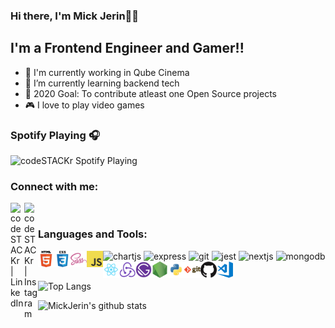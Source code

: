 ### Hi there, I'm Mick Jerin👋🙂

## I'm a Frontend Engineer and Gamer!!

- 🔭 I'm currently working in Qube Cinema
- 🌱 I’m currently learning backend tech
- 🥅 2020 Goal: To contribute atleast one Open Source projects
- 🎮  I love to play video games

### Spotify Playing 🎧

<img src="https://now-playing-codestackr.vercel.app/api/spotify-playing" alt="codeSTACKr Spotify Playing" width="350" />

### Connect with me:

[<img align="left" alt="codeSTACKr | LinkedIn" width="22px" src="https://cdn.jsdelivr.net/npm/simple-icons@v3/icons/linkedin.svg" />][linkedin]
[<img align="left" alt="codeSTACKr | Instagram" width="22px" src="https://cdn.jsdelivr.net/npm/simple-icons@v3/icons/instagram.svg" />][instagram]
<br />

### Languages and Tools:

<img align="left" alt="HTML5" width="26px" src="https://raw.githubusercontent.com/github/explore/80688e429a7d4ef2fca1e82350fe8e3517d3494d/topics/html/html.png" />
<img src="https://www.chartjs.org/media/logo-title.svg" alt="chartjs" width="40" height="40"/> 
<img src="https://devicons.github.io/devicon/devicon.git/icons/express/express-original-wordmark.svg" alt="express" width="40" height="40"/> 
<img align="left" alt="CSS3" width="26px" src="https://raw.githubusercontent.com/github/explore/80688e429a7d4ef2fca1e82350fe8e3517d3494d/topics/css/css.png" />
<img align="left" alt="Sass" width="26px" src="https://raw.githubusercontent.com/github/explore/80688e429a7d4ef2fca1e82350fe8e3517d3494d/topics/sass/sass.png" />
<img align="left" alt="JavaScript" width="26px" src="https://raw.githubusercontent.com/github/explore/80688e429a7d4ef2fca1e82350fe8e3517d3494d/topics/javascript/javascript.png" />
<img src="https://www.vectorlogo.zone/logos/git-scm/git-scm-icon.svg" alt="git" width="40" height="40"/>
<img src="https://www.vectorlogo.zone/logos/jestjsio/jestjsio-icon.svg" alt="jest" width="40" height="40"/>
<img src="https://cdn.worldvectorlogo.com/logos/nextjs-3.svg" alt="nextjs" width="40" height="40"/>
<img src="https://devicons.github.io/devicon/devicon.git/icons/mongodb/mongodb-original-wordmark.svg" alt="mongodb" width="40" height="40"/>
<img align="left" alt="React" width="26px" src="https://raw.githubusercontent.com/github/explore/80688e429a7d4ef2fca1e82350fe8e3517d3494d/topics/react/react.png" />
<img align="left" alt="Node.js" width="26px" src="https://raw.githubusercontent.com/github/explore/80688e429a7d4ef2fca1e82350fe8e3517d3494d/topics/redux/redux.png" />
<img align="left" alt="Gatsby" width="26px" src="https://raw.githubusercontent.com/github/explore/e94815998e4e0713912fed477a1f346ec04c3da2/topics/gatsby/gatsby.png" />
<img align="left" alt="Node.js" width="26px" src="https://raw.githubusercontent.com/github/explore/80688e429a7d4ef2fca1e82350fe8e3517d3494d/topics/nodejs/nodejs.png" />
<img align="left" alt="Git" width="26px" src="https://raw.githubusercontent.com/github/explore/80688e429a7d4ef2fca1e82350fe8e3517d3494d/topics/python/python.png" />
<img align="left" alt="Git" width="26px" src="https://raw.githubusercontent.com/github/explore/80688e429a7d4ef2fca1e82350fe8e3517d3494d/topics/git/git.png" />
<img align="left" alt="GitHub" width="26px" src="https://raw.githubusercontent.com/github/explore/78df643247d429f6cc873026c0622819ad797942/topics/github/github.png" />
<img align="left" alt="Visual Studio Code" width="26px" src="https://raw.githubusercontent.com/github/explore/80688e429a7d4ef2fca1e82350fe8e3517d3494d/topics/visual-studio-code/visual-studio-code.png" />
<br />
<br />

![Top Langs](https://github-readme-stats.vercel.app/api/top-langs/?username=MickJerin12&hide=java&layout=compact)

![MickJerin's github stats](https://github-readme-stats.vercel.app/api?username=MickJerin12&count_private=true&hide=issues&show_icons=true&theme=radical&hide_border=true) 
 
[instagram]: https://www.instagram.com/mick_jerin_
[linkedin]: https://www.linkedin.com/in/mick-jerin-570901159
